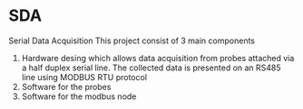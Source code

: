 # SDA
Serial Data Acquisition
This project consist of 3 main components
1. Hardware desing which allows data acquisition from probes attached via a half duplex serial line. The collected data is presented on an RS485 line using MODBUS RTU protocol
2. Software for the probes
3. Software for the modbus node
